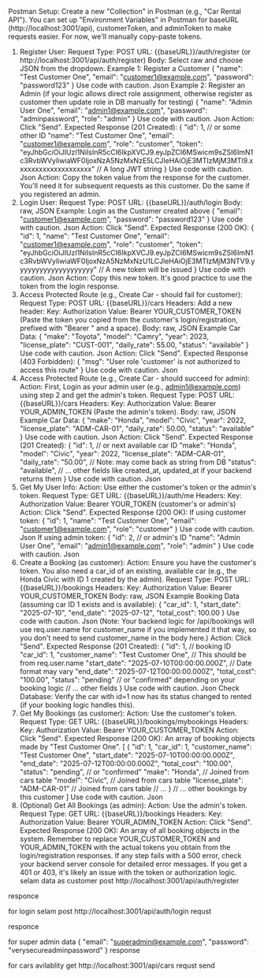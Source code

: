 
Postman Setup:
Create a new "Collection" in Postman (e.g., "Car Rental API").
You can set up "Environment Variables" in Postman for baseURL (http://localhost:3001/api), customerToken, and adminToken to make requests easier. For now, we'll manually copy-paste tokens.
1. Register User:
Request Type: POST
URL: {{baseURL}}/auth/register (or http://localhost:3001/api/auth/register)
Body:
Select raw and choose JSON from the dropdown.
Example 1: Register a Customer
{
    "name": "Test Customer One",
    "email": "customer1@example.com",
    "password": "password123"
}
Use code with caution.
Json
Example 2: Register an Admin (if your logic allows direct role assignment, otherwise register as customer then update role in DB manually for testing)
{
    "name": "Admin User One",
    "email": "admin1@example.com",
    "password": "adminpassword",
    "role": "admin" 
}
Use code with caution.
Json
Action: Click "Send".
Expected Response (201 Created):
{
    "id": 1, // or some other ID
    "name": "Test Customer One",
    "email": "customer1@example.com",
    "role": "customer",
    "token": "eyJhbGciOiJIUzI1NiIsInR5cCI6IkpXVCJ9.eyJpZCI6MSwicm9sZSI6ImN1c3RvbWVyIiwiaWF0IjoxNzA5NzMxNzE5LCJleHAiOjE3MTIzMjM3MTl9.xxxxxxxxxxxxxxxxxxxx" // A long JWT string
}
Use code with caution.
Json
Action: Copy the token value from the response for the customer. You'll need it for subsequent requests as this customer. Do the same if you registered an admin.
2. Login User:
Request Type: POST
URL: {{baseURL}}/auth/login
Body:
raw, JSON
Example: Login as the Customer created above
{
    "email": "customer1@example.com",
    "password": "password123"
}
Use code with caution.
Json
Action: Click "Send".
Expected Response (200 OK):
{
    "id": 1,
    "name": "Test Customer One",
    "email": "customer1@example.com",
    "role": "customer",
    "token": "eyJhbGciOiJIUzI1NiIsInR5cCI6IkpXVCJ9.eyJpZCI6MSwicm9sZSI6ImN1c3RvbWVyIiwiaWF0IjoxNzA5NzMxNzU1LCJleHAiOjE3MTIzMjM3NTV9.yyyyyyyyyyyyyyyyyyyy" // A new token will be issued
}
Use code with caution.
Json
Action: Copy this new token. It's good practice to use the token from the login response.
3. Access Protected Route (e.g., Create Car - should fail for customer):
Request Type: POST
URL: {{baseURL}}/cars
Headers:
Add a new header:
Key: Authorization
Value: Bearer YOUR_CUSTOMER_TOKEN (Paste the token you copied from the customer's login/registration, prefixed with "Bearer " and a space).
Body:
raw, JSON
Example Car Data:
{
    "make": "Toyota",
    "model": "Camry",
    "year": 2023,
    "license_plate": "CUST-001",
    "daily_rate": 55.00,
    "status": "available"
}
Use code with caution.
Json
Action: Click "Send".
Expected Response (403 Forbidden):
{
    "msg": "User role 'customer' is not authorized to access this route"
}
Use code with caution.
Json
4. Access Protected Route (e.g., Create Car - should succeed for admin):
Action: First, Login as your admin user (e.g., admin1@example.com) using step 2 and get the admin's token.
Request Type: POST
URL: {{baseURL}}/cars
Headers:
Key: Authorization
Value: Bearer YOUR_ADMIN_TOKEN (Paste the admin's token).
Body:
raw, JSON
Example Car Data:
{
    "make": "Honda",
    "model": "Civic",
    "year": 2022,
    "license_plate": "ADM-CAR-01",
    "daily_rate": 50.00,
    "status": "available"
}
Use code with caution.
Json
Action: Click "Send".
Expected Response (201 Created):
{
    "id": 1, // or next available car ID
    "make": "Honda",
    "model": "Civic",
    "year": 2022,
    "license_plate": "ADM-CAR-01",
    "daily_rate": "50.00", // Note: may come back as string from DB
    "status": "available",
    // ... other fields like created_at, updated_at if your backend returns them
}
Use code with caution.
Json
5. Get My User Info:
Action: Use either the customer's token or the admin's token.
Request Type: GET
URL: {{baseURL}}/auth/me
Headers:
Key: Authorization
Value: Bearer YOUR_TOKEN (customer's or admin's)
Action: Click "Send".
Expected Response (200 OK):
If using customer token:
{
    "id": 1,
    "name": "Test Customer One",
    "email": "customer1@example.com",
    "role": "customer"
}
Use code with caution.
Json
If using admin token:
{
    "id": 2, // or admin's ID
    "name": "Admin User One",
    "email": "admin1@example.com",
    "role": "admin"
}
Use code with caution.
Json
6. Create a Booking (as customer):
Action: Ensure you have the customer's token. You also need a car_id of an existing, available car (e.g., the Honda Civic with ID 1 created by the admin).
Request Type: POST
URL: {{baseURL}}/bookings
Headers:
Key: Authorization
Value: Bearer YOUR_CUSTOMER_TOKEN
Body:
raw, JSON
Example Booking Data (assuming car ID 1 exists and is available):
{
    "car_id": 1,
    "start_date": "2025-07-10",
    "end_date": "2025-07-12",
    "total_cost": 100.00 
}
Use code with caution.
Json
(Note: Your backend logic for /api/bookings will use req.user.name for customer_name if you implemented it that way, so you don't need to send customer_name in the body here.)
Action: Click "Send".
Expected Response (201 Created):
{
    "id": 1, // booking ID
    "car_id": 1,
    "customer_name": "Test Customer One", // This should be from req.user.name
    "start_date": "2025-07-10T00:00:00.000Z", // Date format may vary
    "end_date": "2025-07-12T00:00:00.000Z",
    "total_cost": "100.00",
    "status": "pending" // or "confirmed" depending on your booking logic
    // ... other fields
}
Use code with caution.
Json
Check Database: Verify the car with id=1 now has its status changed to rented (if your booking logic handles this).
7. Get My Bookings (as customer):
Action: Use the customer's token.
Request Type: GET
URL: {{baseURL}}/bookings/mybookings
Headers:
Key: Authorization
Value: Bearer YOUR_CUSTOMER_TOKEN
Action: Click "Send".
Expected Response (200 OK):
An array of booking objects made by "Test Customer One".
[
    {
        "id": 1,
        "car_id": 1,
        "customer_name": "Test Customer One",
        "start_date": "2025-07-10T00:00:00.000Z",
        "end_date": "2025-07-12T00:00:00.000Z",
        "total_cost": "100.00",
        "status": "pending", // or "confirmed"
        "make": "Honda",    // Joined from cars table
        "model": "Civic",   // Joined from cars table
        "license_plate": "ADM-CAR-01" // Joined from cars table
        // ...
    }
    // ... other bookings by this customer
]
Use code with caution.
Json
8. (Optional) Get All Bookings (as admin):
Action: Use the admin's token.
Request Type: GET
URL: {{baseURL}}/bookings
Headers:
Key: Authorization
Value: Bearer YOUR_ADMIN_TOKEN
Action: Click "Send".
Expected Response (200 OK):
An array of all booking objects in the system.
Remember to replace YOUR_CUSTOMER_TOKEN and YOUR_ADMIN_TOKEN with the actual tokens you obtain from the login/registration responses. If any step fails with a 500 error, check your backend server console for detailed error messages. If you get a 401 or 403, it's likely an issue with the token or authorization logic.
 selam data as customer 
 post http://localhost:3001/api/auth/register
 
responce

for login selam post http://localhost:3001/api/auth/login
requst 

responce


for super admin data 
{
  "email": "superadmin@example.com",
  "password": "verysecureadminpassword"
}
response 

for cars avilablity 
get http://localhost:3001/api/cars
requst send 

